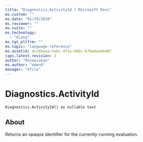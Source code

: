 ```yaml
---
title: "Diagnostics.ActivityId | Microsoft Docs"
ms.custom: ""
ms.date: "01/19/2018"
ms.reviewer: ""
ms.suite: ""
ms.technology: 
  - "mlang"
ms.tgt_pltfrm: ""
ms.topic: "language-reference"
ms.assetid: dcc6baea-5abc-4f1e-94bc-b70edae40487
caps.latest.revision: 2
author: "Minewiskan"
ms.author: "owend"
manager: "kfile"
---
```

# Diagnostics.ActivityId
<code>Diagnostics.ActivityId() as nullable text</code>
## About
Returns an opaque identifier for the currently-running evaluation.

